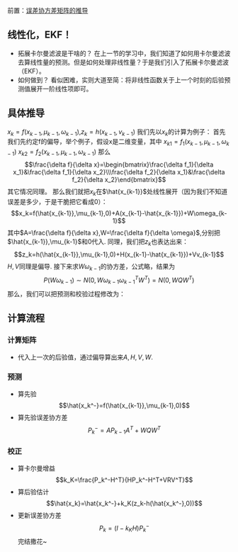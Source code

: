 前置：[误差协方差矩阵的推导](误差协方差矩阵的推导)
## 线性化，EKF！
- 拓展卡尔曼滤波是干啥的？
在上一节的学习中，我们知道了如何用卡尔曼滤波去算线性量的预测。但是如何处理非线性量？于是我们引入了拓展卡尔曼滤波（EKF）。
- 如何做到？
看似困难，实则大道至简：将非线性函数关于上一个时刻的后验预测值展开一阶线性项即可。
## 具体推导
$x_k=f(x_{k-1},\mu_{k-1},\omega_{k-1})$,$z_k=h(x_{k-1},v_{k-1})$
我们先以$x_k$的计算为例子：
首先我们先约定f的偏导，举个例子，假设x是二维变量，其中
$x_{k1}=f_1(x_{k-1},\mu_{k-1},\omega_{k-1})$
$x_{k2}=f_2(x_{k-1},\mu_{k-1},\omega_{k-1})$
那么$$\frac{\delta f}{\delta x}=\begin{bmatrix}\frac{\delta f_1}{\delta x_1}&\frac{\delta f_1}{\delta x_2}\\\frac{\delta f_2}{\delta x_1}&\frac{\delta f_2}{\delta x_2}\end{bmatrix}$$
其它情况同理。
那么我们就把$x_k$在$\hat{x_{k-1}}$处线性展开（因为我们不知道误差是多少，于是干脆把它看成0）：
$$x_k=f(\hat{x_{k-1}},\mu_{k-1},0)+A(x_{k-1}-\hat{x_{k-1}})+W\omega_{k-1}$$
其中$A=\frac{\delta f}{\delta x},W=\frac{\delta f}{\delta \omega}$,分别把$\hat{x_{k-1}},\mu_{k-1}$和$0$代入.
同理，我们把$z_k$也表达出来：
$$z_k=h(\hat{x_{k-1}},\mu_{k-1},0)+H(x_{k-1}-\hat{x_{k-1}})+Vv_{k-1}$$
$H,V$同理是偏导.
接下来求$W\omega_{k-1}$的协方差，公式略，结果为
$$P(W\omega_{k-1}) \sim N(0,W\omega_{k-1}\omega_{k-1}^TW^T)=N(0,WQW^T)$$
那么，我们可以把预测和校验过程修改为：
## 计算流程
### 计算矩阵
- 代入上一次的后验值，通过偏导算出来$A,H,V,W$.
### 预测
- 算先验
$$\hat{x_k^-}=f(\hat{x_{k-1}},\mu_{k-1},0)$$
- 算先验误差协方差
$$P_k^-=AP_{k-1}A^T+WQW^T$$
### 校正
- 算卡尔曼增益
$$k_K=\frac{P_k^-H^T}{HP_k^-H^T+VRV^T}$$
- 算后验估计
$$\hat{x_k}=\hat{x_k^-}+k_K(z_k-h(\hat{x_k^-},0))$$
- 更新误差协方差
$$P_k=(I-k_KH)P_k^-$$
完结撒花~
